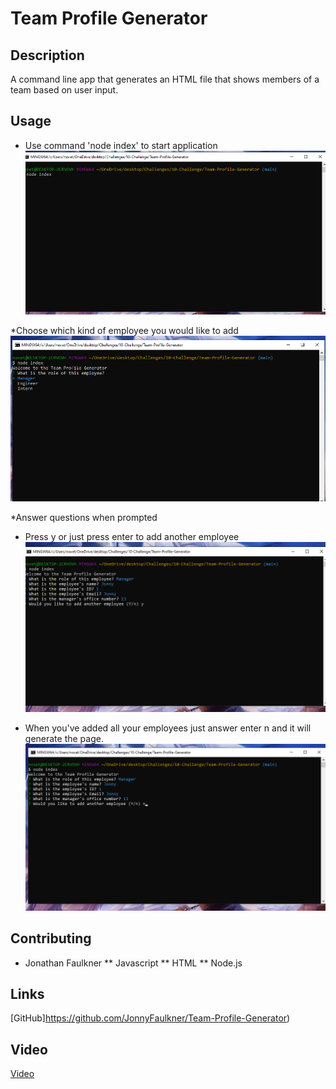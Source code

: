 # Team Profile Generator

## Description

A command line app that generates an HTML file that shows members of a team based on user input.

## Usage

* Use command 'node index' to start application
![step-1](assets/images/step-1.png)

*Choose which kind of employee you would like to add
![step-2](assets/images/step-2.png)

*Answer questions when prompted

* Press y or just press enter to add another employee
![step-3](assets/images/step-3.png)

* When you've added all your employees just answer enter n and it will generate the page.
![step-4](assets/images/step-4.png)

## Contributing

* Jonathan Faulkner
** Javascript
** HTML
** Node.js

## Links
[GitHub]https://github.com/JonnyFaulkner/Team-Profile-Generator)

## Video
[Video](https://drive.google.com/file/d/120C0ICeD8Cb2xUWsA0IGUJwVlOL7mxJP/view)
